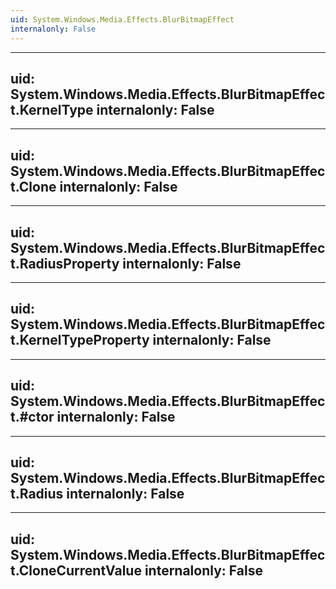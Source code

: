 ```yaml
---
uid: System.Windows.Media.Effects.BlurBitmapEffect
internalonly: False
---
```


---
uid: System.Windows.Media.Effects.BlurBitmapEffect.KernelType
internalonly: False
---

---
uid: System.Windows.Media.Effects.BlurBitmapEffect.Clone
internalonly: False
---

---
uid: System.Windows.Media.Effects.BlurBitmapEffect.RadiusProperty
internalonly: False
---

---
uid: System.Windows.Media.Effects.BlurBitmapEffect.KernelTypeProperty
internalonly: False
---

---
uid: System.Windows.Media.Effects.BlurBitmapEffect.#ctor
internalonly: False
---

---
uid: System.Windows.Media.Effects.BlurBitmapEffect.Radius
internalonly: False
---

---
uid: System.Windows.Media.Effects.BlurBitmapEffect.CloneCurrentValue
internalonly: False
---
